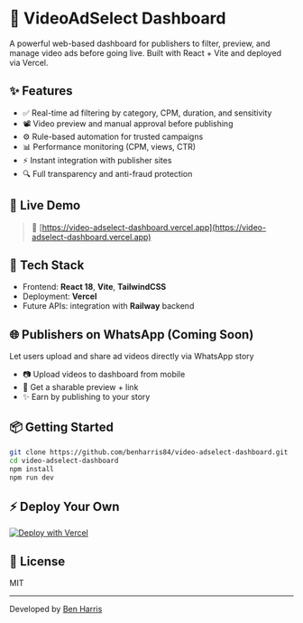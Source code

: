 # 🎥 VideoAdSelect Dashboard

A powerful web-based dashboard for publishers to filter, preview, and manage video ads before going live. Built with React + Vite and deployed via Vercel.

## ✨ Features

- ✅ Real-time ad filtering by category, CPM, duration, and sensitivity
- 📽 Video preview and manual approval before publishing
- ⚙ Rule-based automation for trusted campaigns
- 📊 Performance monitoring (CPM, views, CTR)
- ⚡ Instant integration with publisher sites
- 🔍 Full transparency and anti-fraud protection

## 🔗 Live Demo

> 🔗 [https://video-adselect-dashboard.vercel.app](https://video-adselect-dashboard.vercel.app)

## 📂 Tech Stack

- Frontend: **React 18**, **Vite**, **TailwindCSS**
- Deployment: **Vercel**
- Future APIs: integration with **Railway** backend

## 🌐 Publishers on WhatsApp (Coming Soon)

Let users upload and share ad videos directly via WhatsApp story

- 📷 Upload videos to dashboard from mobile
- 📲 Get a sharable preview + link
- ✨ Earn by publishing to your story

## 📦 Getting Started

```bash
git clone https://github.com/benharris84/video-adselect-dashboard.git
cd video-adselect-dashboard
npm install
npm run dev
```

## ⚡ Deploy Your Own

[![Deploy with Vercel](https://vercel.com/button)](https://vercel.com/import/project?template=https://github.com/benharris84/video-adselect-dashboard)

## 📄 License

MIT

---

Developed by [Ben Harris](https://github.com/benharris84)
